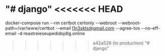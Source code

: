 "# django" 
<<<<<<< HEAD
=======


docker-compose run --rm certbot certonly --webroot --webroot-path=/var/www/certbot --email l1n3skts@gmail.com --agree-tos --no-eff-email -d reastreieseupedidojdlg.online
>>>>>>> a42a528 (to production)
"# django" 
